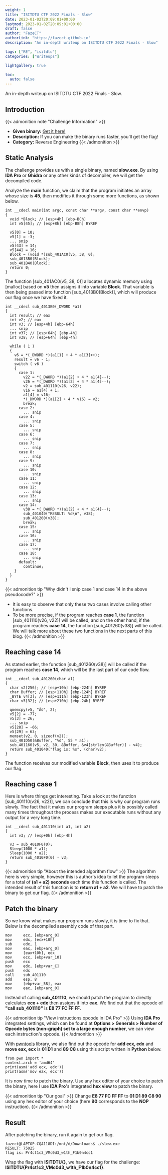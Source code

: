 ```yaml
---
weight: 1
title: "ISITDTU CTF 2022 Finals - Slow"
date: 2023-01-02T20:09:01+00:00
lastmod: 2023-01-02T20:09:01+00:00
draft: false
author: "FazeCT"
authorLink: "https://fazect.github.io"
description: "An in-depth writeup on ISITDTU CTF 2022 Finals - Slow"

tags: ["RE", "isitdtu"]
categories: ["Writeups"]

lightgallery: true

toc:
  auto: false
---
```


An in-depth writeup on ISITDTU CTF 2022 Finals - Slow.

<!--more-->

## Introduction

{{< admonition note "Challenge Information" >}}
* **Given binary:** [Get it here!](https://drive.google.com/file/d/1K2NjzRQadtL9CkbTINYDvrH7HRgSfDc1/view?usp=share_link)
* **Description:** If you can make the binary runs faster, you'll get the flag!
* **Category:** Reverse Engineering
{{< /admonition >}}

## Static Analysis

The challenge provides us with a single binary, named **slow.exe**. By using **IDA Pro** or **Ghidra** or any other kinds of decompiler, we will get the decompiled code.

Analyze the **main** function, we claim that the program initiates an array whose size is **45**, then modifies it through some more functions, as shown below.

```IDA Decompiled Pseudocode
int __cdecl main(int argc, const char **argv, const char **envp)
{
  void *Block; // [esp+4h] [ebp-BCh]
  int v5[45]; // [esp+8h] [ebp-B8h] BYREF

  v5[0] = 10;
  v5[1] = -3;
  ... snip
  v5[43] = 14;
  v5[44] = 16;
  Block = (void *)sub_401AC0(v5, 38, 0);
  sub_4013B0(Block);
  sub_401B40(Block);
  return 0;
}
```

The function [sub_401AC0(v5, 38, 0)] allocates dynamic memory using [malloc] based on **v5** then assigns it into variable **Block**. That variable is then being passed into function [sub_4013B0(Block)], which will produce our flag once we have fixed it.

```IDA Decompiled Pseudocode
int __cdecl sub_4013B0(_DWORD *a1)
{
  int result; // eax
  int v2; // eax
  int v3; // [esp+4h] [ebp-64h]
  ... snip
  int v37; // [esp+64h] [ebp-4h]
  int v38; // [esp+64h] [ebp-4h]

  while ( 1 )
  {
    v6 = *(_DWORD *)(a1[1] + 4 * a1[3]++);
    result = v6 - 1;
    switch ( v6 )
    {
      case 1:
        v22 = *(_DWORD *)(a1[2] + 4 * a1[4]--);
        v26 = *(_DWORD *)(a1[2] + 4 * a1[4]--);
        v2 = sub_401110(v26, v22);
        v16 = a1[4] + 1;
        a1[4] = v16;
        *(_DWORD *)(a1[2] + 4 * v16) = v2;
        break;
      case 2:
        ... snip
      case 4:
        ... snip
      case 5:
        ... snip
      case 6:
        ... snip
      case 7:
        ... snip
      case 8:
        ... snip
      case 9:
        ... snip
      case 10:
        ... snip
      case 11:
        ... snip
      case 12:
        ... snip
      case 13:
        ... snip
      case 14:
        v38 = *(_DWORD *)(a1[2] + 4 * a1[4]--);
        sub_401040("RESULT: %d\n", v38);
        sub_401260(v38);
        break;
      case 15:
        ... snip
      case 16:
        ... snip
      case 17:
        ... snip
      case 18:
        ... snip
      default:
        continue;
    }
  }
}
```

{{< admonition tip "Why didn't I snip case 1 and case 14 in the above pseudocode?" >}}
* It is easy to observe that only these two cases involve calling other functions. 
* To be more precise, if the program reaches **case 1**, the function [sub_401110(v26, v22)] will be called, and on the other hand, if the program reaches **case 14**, the function [sub_401260(v38)] will be called. We will talk more about these two functions in the next parts of this blog.
{{< /admonition >}}

## Reaching case 14

As stated earlier, the function [sub_401260(v38)] will be called if the program reaches **case 14**, which will be the last part of our code flow. 

```IDA Decompiled Pseudocode
int __cdecl sub_401260(char a1)
{
  char v2[256]; // [esp+10h] [ebp-224h] BYREF
  char Buffer; // [esp+110h] [ebp-124h] BYREF
  _BYTE v4[3]; // [esp+111h] [ebp-123h] BYREF
  char v5[32]; // [esp+210h] [ebp-24h] BYREF

  qmemcpy(v5, "Áõ", 2);
  v5[2] = -77;
  v5[3] = 26;
  ... snip
  v5[28] = -66;
  v5[29] = 63;
  memset(v2, 0, sizeof(v2));
  sub_401D50(&Buffer, "%d", 55 * a1);
  sub_401160(v5, v2, 30, &Buffer, &v4[strlen(&Buffer)] - v4);
  return sub_401040("flag is: %s", (char)v2);
}
```
The function receives our modified variable **Block**, then uses it to produce our flag.

## Reaching case 1

Here is where things get interesting. Take a look at the function [sub_401110(v26, v22)], we can conclude that this is why our program runs slowly. The fact that it makes our program sleeps plus it is possibly called many times throughout the process makes our executable runs without any output for a very long time.

```IDA Decompiled Pseudocode
int __cdecl sub_401110(int a1, int a2)
{
  int v3; // [esp+0h] [ebp-4h]

  v3 = sub_4010F0(0);
  Sleep(1000 * a1);
  Sleep(1000 * a2);
  return sub_4010F0(0) - v3;
}
```

{{< admonition tip "About the intended algorithm flow" >}}
The algorithm here is very simple, however this is author's idea to let the program sleeps for a total of **(a1 + a2) seconds** each time this function is called. The intended result of this function is to **return a1 + a2**. We will have to patch the binary to get our flag.
{{< /admonition >}}

## Patch the binary

So we know what makes our program runs slowly, it is time to fix that. Below is the decompiled assembly code of that part.

```IDA Decompiled Assembly Code
mov     ecx, [ebp+arg_0]
mov     edx, [ecx+10h]
sub     edx, 1
mov     eax, [ebp+arg_0]
mov     [eax+10h], edx
mov     ecx, [ebp+var_10]
push    ecx
mov     edx, [ebp+var_C]
push    edx
call    sub_401110
add     esp, 8
mov     [ebp+var_58], eax
mov     eax, [ebp+arg_0]
```
Instead of calling **sub_401110**, we should patch the program to directly calculates **ecx + edx** then assigns it into **eax**. We find out that the opcode of **"call sub_401110"** is **E8 77 FC FF FF**.

{{< admonition tip "View instructions opcode in IDA Pro" >}}
Using **IDA Pro** integrated settings, which can be found at **Options > Generals > Number of Opcode bytes (non-graph) set to a large enough number**, we can view each instruction's opcode.
{{< /admonition >}}

With [pwntools](https://github.com/Gallopsled/pwntools) library, we also find out the opcode for **add ecx, edx** and **move eax, ecx** is **01 D1** and **89 C8** using this script written in **Python** below.

```Script
from pwn import *
context.arch = 'amd64'
print(asm('add ecx, edx'))
print(asm('mov eax, ecx'))
```

It is now time to patch the binary. Use any hex editor of your choice to patch the binary, here I use **IDA Pro**'s integrated **hex view** to patch the binary.

{{< admonition tip "Our goal" >}}
Change **E8 77 FC FF FF** to **01 D1 89 C8 90** using any hex editor of your choice (here **90** corresponds to the **NOP** instruction).
{{< /admonition >}}

## Result

After patching the binary, run it again to get our flag.

```Terminal
fazect@LAPTOP-CQA118DI:/mnt/d/Downloads$ ./slow.exe
RESULT: 75025
flag is: Pr4ct1c3_VMc0d3_w1th_F1b0n4cc1
```

Wrap the flag with **ISITDTU{}**, we have our flag for the challenge: **ISITDTU{Pr4ct1c3_VMc0d3_w1th_F1b0n4cc1}**.
